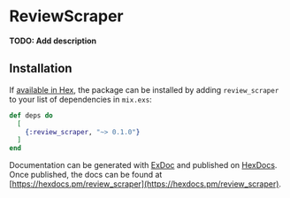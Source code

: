 # ReviewScraper

**TODO: Add description**

## Installation

If [available in Hex](https://hex.pm/docs/publish), the package can be installed
by adding `review_scraper` to your list of dependencies in `mix.exs`:

```elixir
def deps do
  [
    {:review_scraper, "~> 0.1.0"}
  ]
end
```

Documentation can be generated with [ExDoc](https://github.com/elixir-lang/ex_doc)
and published on [HexDocs](https://hexdocs.pm). Once published, the docs can
be found at [https://hexdocs.pm/review_scraper](https://hexdocs.pm/review_scraper).

